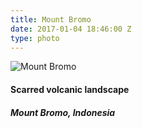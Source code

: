 ```yaml
---
title: Mount Bromo
date: 2017-01-04 18:46:00 Z
type: photo
---
```


![Mount Bromo](/uploads/mount-bromo.jpg)

#### Scarred volcanic landscape
##### Mount Bromo, Indonesia
